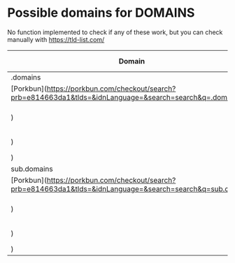 # Possible domains for DOMAINS

No function implemented to check if any of these work, but you can check manually with https://tld-list.com/

| Domain | Porkbun | NameCheap | Google Domains |
|---|---|---|---|
| .domains | [Porkbun](https://porkbun.com/checkout/search?prb=e814663da1&tlds=&idnLanguage=&search=search&q=.domains) | [Namecheap](https://www.namecheap.com/domains/registration/results/?domain=.domains) | [Google](https://domains.google.com/registrar/search?searchTerm=.domains) |
| sub.domains | [Porkbun](https://porkbun.com/checkout/search?prb=e814663da1&tlds=&idnLanguage=&search=search&q=sub.domains) | [Namecheap](https://www.namecheap.com/domains/registration/results/?domain=sub.domains) | [Google](https://domains.google.com/registrar/search?searchTerm=sub.domains) |
